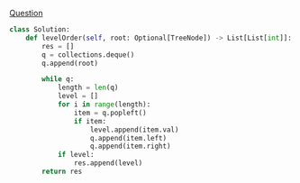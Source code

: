 [Question](https://leetcode.com/problems/binary-tree-level-order-traversal/description/)

```python
class Solution:
    def levelOrder(self, root: Optional[TreeNode]) -> List[List[int]]:
        res = []
        q = collections.deque()
        q.append(root)

        while q:
            length = len(q)
            level = []
            for i in range(length):
                item = q.popleft()
                if item:
                    level.append(item.val)
                    q.append(item.left)
                    q.append(item.right)
            if level:
                res.append(level)
        return res
```